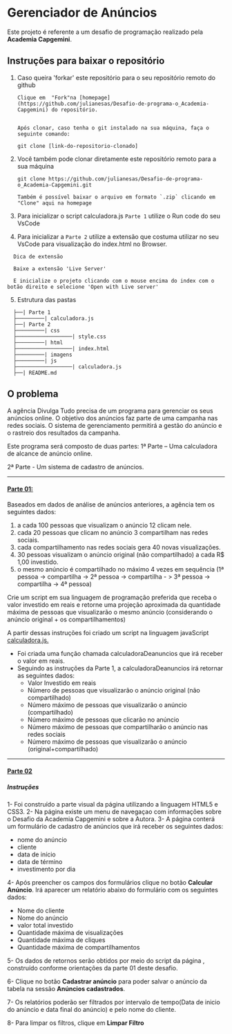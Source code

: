 # Gerenciador de Anúncios

Este projeto é referente a um desafio de programação realizado pela **Academia Capgemini**.  


## Instruções para baixar o repositório


1. Caso queira 'forkar' este repositório para o seu repositório remoto do github
   ```
   Clique em  "Fork"na [homepage](https://github.com/julianesas/Desafio-de-programa-o_Academia-Capgemini) do repositório.


   Após clonar, caso tenha o git instalado na sua máquina, faça o seguinte comando:

   git clone [link-do-repositorio-clonado]

   ```


2. Você também pode clonar diretamente este repositório remoto para a sua máquina

   ```
   git clone https://github.com/julianesas/Desafio-de-programa-o_Academia-Capgemini.git

   Também é possível baixar o arquivo em formato `.zip` clicando em "Clone" aqui na homepage

   ```

3. Para inicializar o script calculadora.js `Parte 1` utilize o Run code do seu VsCode

4. Para inicializar a `Parte 2` utilize a extensão que costuma utilizar no seu VsCode para visualização do index.html no Browser.

 ```
   Dica de extensão

   Baixe a extensão 'Live Server'

   E inicialize o projeto clicando com o mouse encima do index com o botão direito e selecione 'Open with Live server'

   ```

5. Estrutura das pastas

  ```
    ├──| Parte 1
    ├─────────| calculadora.js
    ├──| Parte 2
    ├─────────| css
    ├──────────────────| style.css
    ├─────────| html 
    ├──────────────────| index.html
    ├─────────| imagens
    ├─────────| js 
    ├──────────────────| calculadora.js
    ├──| README.md

   ```


## O problema

 
A agência Divulga Tudo precisa de um programa para gerenciar os seus anúncios online. O objetivo dos anúncios faz parte de uma campanha nas redes sociais. O sistema de gerenciamento permitirá a gestão do anúncio e o rastreio dos resultados da campanha.

Este programa será composto de duas partes:
1ª Parte – Uma calculadora de alcance de anúncio online.

2ª Parte - Um sistema de cadastro de anúncios.

---
 
#### [Parte 01:](https://github.com/julianesas/Desafio-de-programa-o_Academia-Capgemini/tree/master/Parte%201)

Baseados em dados de análise de anúncios anteriores, a agência tem os seguintes dados:
1. a cada 100 pessoas que visualizam o anúncio 12 clicam nele.
2. cada 20 pessoas que clicam no anúncio 3 compartilham nas redes sociais.
3. cada compartilhamento nas redes sociais gera 40 novas visualizações.
4. 30 pessoas visualizam o anúncio original (não compartilhado) a cada R$ 1,00 investido.
5. o mesmo anúncio é compartilhado no máximo 4 vezes em sequência
(1ª pessoa -> compartilha -> 2ª pessoa -> compartilha - > 3ª pessoa -> compartilha -> 4ª pessoa)

Crie um script em sua linguagem de programação preferida que receba o valor investido em reais e retorne uma projeção aproximada da quantidade máxima de pessoas que visualizarão o mesmo anúncio (considerando o anúncio original + os compartilhamentos)


A partir dessas instruções foi criado um script na linguagem javaScript [calculadora.js.](https://github.com/julianesas/Desafio-de-programa-o_Academia-Capgemini/blob/master/Parte%201/calculadora.js)

  - Foi criada uma função chamada calculadoraDeanuncios que irá receber o valor em reais.
  - Seguindo as instruções da Parte 1, a calculadoraDeanuncios irá retornar as seguintes dados:
    - Valor Investido em reais
    - Número de pessoas que visualizarão o anúncio original (não compartilhado)
    - Número máximo de pessoas que visualizarão o anúncio (compartilhado)
    - Número máximo de pessoas que clicarão no anúncio
    - Número máximo de pessoas que compartilharão o anúncio nas redes sociais
    - Número máximo de pessoas que visualizarão o anúncio (original+compartilhado)


---
#### [Parte 02](https://github.com/julianesas/Desafio-de-programa-o_Academia-Capgemini/tree/master/Parte%202)

##### Instruções

1- Foi construído a parte visual da página utilizando a linguagem HTML5 e CSS3. 
2- Na página existe um menu de navegaçao com informações sobre o Desafio da Academia Capgemini e sobre a Autora.
3- A página conterá um formulário de cadastro de anúncios que irá receber os seguintes dados:

- nome do anúncio
- cliente
- data de início
- data de término
- investimento por dia

4- Após preencher os campos dos formulários clique no botão **Calcular Anúncio**.
Irá aparecer um relatório abaixo do formulário com os seguintes dados:
- Nome do cliente
- Nome do anúncio
- valor total investido
- Quantidade máxima de visualizações
- Quantidade máxima de cliques
- Quantidade máxima de compartilhamentos
  
5- Os dados de retornos serão obtidos por meio do script da página , construído conforme orientações da parte 01 deste desafio.

6- Clique no botão **Cadastrar anúncio** para poder salvar o anúncio da tabela na sessão **Anúncios cadastrados**.
 
7- Os relatórios poderão ser filtrados por intervalo de tempo(Data de inicio do anúncio e data final do anúncio) e pelo nome do cliente.

8- Para limpar os filtros, clique em **Limpar Filtro**





